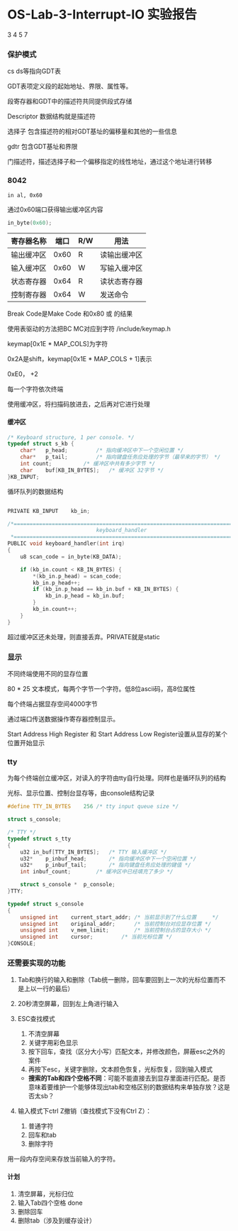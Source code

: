 # OS-Lab-3-Interrupt-IO 实验报告

3 4 5 7

### 保护模式

cs ds等指向GDT表

GDT表项定义段的起始地址、界限、属性等。

段寄存器和GDT中的描述符共同提供段式存储

Descriptor 数据结构就是描述符

选择子 包含描述符的相对GDT基址的偏移量和其他的一些信息

gdtr 包含GDT基址和界限

门描述符，描述选择子和一个偏移指定的线性地址，通过这个地址进行转移

### 8042

```ass
in al, 0x60
```

通过0x60端口获得输出缓冲区内容

```C
in_byte(0x60);
```

| 寄存器名称 | 端口 | R/W  | 用法         |
| ---------- | ---- | ---- | ------------ |
| 输出缓冲区 | 0x60 | R    | 读输出缓冲区 |
| 输入缓冲区 | 0x60 | W    | 写输入缓冲区 |
| 状态寄存器 | 0x64 | R    | 读状态寄存器 |
| 控制寄存器 | 0x64 | W    | 发送命令     |

Break Code是Make Code 和0x80 或 的结果

使用表驱动的方法把BC MC对应到字符 /include/keymap.h

keymap[0x1E * MAP_COLS]为字符

0x2A是shift，keymap[0x1E * MAP_COLS + 1]表示

0xE0， +2

每一个字符依次终端

使用缓冲区，将扫描码放进去，之后再对它进行处理

#### 缓冲区



```C
/* Keyboard structure, 1 per console. */
typedef struct s_kb {
	char*	p_head;			/* 指向缓冲区中下一个空闲位置 */
	char*	p_tail;			/* 指向键盘任务应处理的字节（最早来的字节） */
	int	count;			/* 缓冲区中共有多少字节 */
	char	buf[KB_IN_BYTES];	/* 缓冲区 32字节 */
}KB_INPUT;
```

循环队列的数据结构

```C

PRIVATE KB_INPUT	kb_in;

/*======================================================================*
                            keyboard_handler
 *======================================================================*/
PUBLIC void keyboard_handler(int irq)
{
	u8 scan_code = in_byte(KB_DATA);

	if (kb_in.count < KB_IN_BYTES) {
		*(kb_in.p_head) = scan_code;
		kb_in.p_head++;
		if (kb_in.p_head == kb_in.buf + KB_IN_BYTES) {
			kb_in.p_head = kb_in.buf;
		}
		kb_in.count++;
	}
}
```

超过缓冲区还未处理，则直接丢弃。PRIVATE就是static

### 显示

不同终端使用不同的显存位置

80 * 25 文本模式，每两个字节一个字符。低8位ascii码，高8位属性

每个终端占据显存空间4000字节

通过端口传送数据操作寄存器控制显示。

Start Address High Register 和 Start Address Low Register设置从显存的某个位置开始显示

### tty

为每个终端创立缓冲区，对读入的字符由tty自行处理。同样也是循环队列的结构

光标、显示位置、控制台显存等，由console结构记录

```C
#define TTY_IN_BYTES	256	/* tty input queue size */

struct s_console;

/* TTY */
typedef struct s_tty
{
	u32	in_buf[TTY_IN_BYTES];	/* TTY 输入缓冲区 */
	u32*	p_inbuf_head;		/* 指向缓冲区中下一个空闲位置 */
	u32*	p_inbuf_tail;		/* 指向键盘任务应处理的键值 */
	int	inbuf_count;		/* 缓冲区中已经填充了多少 */

	struct s_console *	p_console;
}TTY;
```

```C
typedef struct s_console
{
	unsigned int	current_start_addr;	/* 当前显示到了什么位置	  */
	unsigned int	original_addr;		/* 当前控制台对应显存位置 */
	unsigned int	v_mem_limit;		/* 当前控制台占的显存大小 */
	unsigned int	cursor;			/* 当前光标位置 */
}CONSOLE;
```

### 还需要实现的功能

1. Tab和换行的输入和删除（Tab统一删除，回车要回到上一次的光标位置而不是上以一行的最后）

2. 20秒清空屏幕，回到左上角进行输入

3. ESC查找模式
   1. 不清空屏幕
   2. 关键字用彩色显示
   3. 按下回车，查找（区分大小写）匹配文本，并修改颜色，屏蔽esc之外的案件
   4. 再按下esc，关键字删除，文本颜色恢复，光标恢复，回到输入模式
   
   * **搜索的Tab和四个空格不同**：可能不能直接去到显存里面进行匹配。是否意味着要维护一个能够体现出tab和空格区别的数据结构来单独存放？这是否太sb？
   
4. 输入模式下ctrl Z撤销（查找模式下没有Ctrl Z）：

   1. 普通字符
   2. 回车和tab
   3. 删除字符

 

用一段内存空间来存放当前输入的字符。

#### 计划

1. 清空屏幕，光标归位
2. 输入Tab四个空格 done
3. 删除回车
4. 删除tab（涉及到缓存设计）